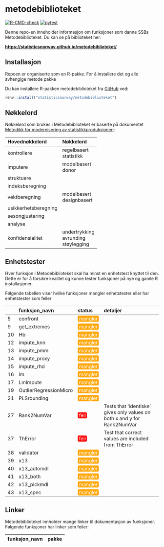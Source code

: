 
<!-- README.md is generated from README.Rmd. Please edit that file -->

# metodebiblioteket

[![R-CMD-check](https://github.com/statisticsnorway/metodebiblioteket/actions/workflows/R-CMD-check.yaml/badge.svg)](https://github.com/statisticsnorway/metodebiblioteket/actions/workflows/R-CMD-check.yaml)
[![pytest](https://github.com/statisticsnorway/metodebiblioteket/actions/workflows/pytest-check.yaml/badge.svg)](https://github.com/statisticsnorway/metodebiblioteket/actions/workflows/pytest.yaml)

Denne repo-en inneholder informasjon om funksjoner som danne SSBs
Metodebiblioteket. Du kan se på biblioteket her:

**<https://statisticsnorway.github.io/metodebiblioteket/>**

## Installasjon

Repoen er organiserte som en R-pakke. For å installere det og alle
avhengige metode pakke

Du kan installere R-pakken metodebiblioteket fra
[GitHub](https://github.com/statisticsnorway/metodebiblioteket/) ved:

``` r
renv::install("statisticsnorway/metodebiblioteket")
```

## Nøkkelord

Nøkkelørd som brukes i Metodebiblioteket er baserte på dokumentet
[Metodikk for modernisering av
statistikkproduksjonen](https://www.ssb.no/teknologi-og-innovasjon/artikler-og-publikasjoner/_attachment/419848?_ts=171cb1a9850):

| Hovednøkkelord       | Nøkkelord                                     |
|:---------------------|:----------------------------------------------|
| kontrollere          | regelbasert <br> statistikk                   |
| imputere             | modelbasert <br> donor                        |
| struktuere           |                                               |
| indeksberegning      |                                               |
| vektberegning        | modelbasert <br> designbasert                 |
| usikkerhetsberegning |                                               |
| sesongjustering      |                                               |
| analyse              |                                               |
| konfidensialitet     | undertrykking <br> avrunding <br> støylegging |

## Enhetstester

Hver funksjon i Metodebiblioteket skal ha minst en enhetstest knyttet
til den. Dette er for å forsikre kvalitet og kunne tester funksjoner på
nye og gamle R installasjoner.

Følgende tabellen viser hvilke funksjoner mangler enhetstester eller har
enhetstester som feiler

|     | funksjon_navn          | status                                                                                                                                                    | detaljer                                                                 |
|:----|:-----------------------|:----------------------------------------------------------------------------------------------------------------------------------------------------------|:-------------------------------------------------------------------------|
| 5   | confront               | <span style="     color: white !important;border-radius: 4px; padding-right: 4px; padding-left: 4px; background-color: orange !important;">mangler</span> |                                                                          |
| 9   | get_extremes           | <span style="     color: white !important;border-radius: 4px; padding-right: 4px; padding-left: 4px; background-color: orange !important;">mangler</span> |                                                                          |
| 10  | Hb                     | <span style="     color: white !important;border-radius: 4px; padding-right: 4px; padding-left: 4px; background-color: orange !important;">mangler</span> |                                                                          |
| 12  | impute_knn             | <span style="     color: white !important;border-radius: 4px; padding-right: 4px; padding-left: 4px; background-color: orange !important;">mangler</span> |                                                                          |
| 13  | impute_pmm             | <span style="     color: white !important;border-radius: 4px; padding-right: 4px; padding-left: 4px; background-color: orange !important;">mangler</span> |                                                                          |
| 14  | impute_proxy           | <span style="     color: white !important;border-radius: 4px; padding-right: 4px; padding-left: 4px; background-color: orange !important;">mangler</span> |                                                                          |
| 15  | impute_rhd             | <span style="     color: white !important;border-radius: 4px; padding-right: 4px; padding-left: 4px; background-color: orange !important;">mangler</span> |                                                                          |
| 16  | lm                     | <span style="     color: white !important;border-radius: 4px; padding-right: 4px; padding-left: 4px; background-color: orange !important;">mangler</span> |                                                                          |
| 17  | LmImpute               | <span style="     color: white !important;border-radius: 4px; padding-right: 4px; padding-left: 4px; background-color: orange !important;">mangler</span> |                                                                          |
| 19  | OutlierRegressionMicro | <span style="     color: white !important;border-radius: 4px; padding-right: 4px; padding-left: 4px; background-color: orange !important;">mangler</span> |                                                                          |
| 21  | PLSrounding            | <span style="     color: white !important;border-radius: 4px; padding-right: 4px; padding-left: 4px; background-color: orange !important;">mangler</span> |                                                                          |
| 27  | Rank2NumVar            | <span style="     color: white !important;border-radius: 4px; padding-right: 4px; padding-left: 4px; background-color: red !important;">feil</span>       | Tests that ‘identiske’ gives only values on both x and y for Rank2NumVar |
| 37  | ThError                | <span style="     color: white !important;border-radius: 4px; padding-right: 4px; padding-left: 4px; background-color: red !important;">feil</span>       | Test that correct values are included from ThError                       |
| 38  | validator              | <span style="     color: white !important;border-radius: 4px; padding-right: 4px; padding-left: 4px; background-color: orange !important;">mangler</span> |                                                                          |
| 39  | x13                    | <span style="     color: white !important;border-radius: 4px; padding-right: 4px; padding-left: 4px; background-color: orange !important;">mangler</span> |                                                                          |
| 40  | x13_automdl            | <span style="     color: white !important;border-radius: 4px; padding-right: 4px; padding-left: 4px; background-color: orange !important;">mangler</span> |                                                                          |
| 41  | x13_both               | <span style="     color: white !important;border-radius: 4px; padding-right: 4px; padding-left: 4px; background-color: orange !important;">mangler</span> |                                                                          |
| 42  | x13_pickmdl            | <span style="     color: white !important;border-radius: 4px; padding-right: 4px; padding-left: 4px; background-color: orange !important;">mangler</span> |                                                                          |
| 43  | x13_spec               | <span style="     color: white !important;border-radius: 4px; padding-right: 4px; padding-left: 4px; background-color: orange !important;">mangler</span> |                                                                          |

## Linker

Metodebiblioteket innholder mange linker til dokumentasjon av
funksjoner. Følgende funksjoner har linker som feiler:

| funksjon_navn | pakke |
|:--------------|:------|
